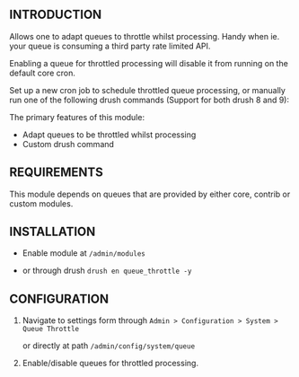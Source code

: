INTRODUCTION
-

Allows one to adapt queues to throttle whilst processing. Handy when ie. your
queue is consuming a third party rate limited API.

Enabling a queue for throttled processing will disable it from running on the
default core cron.

Set up a new cron job to schedule throttled queue processing, or manually run
one of the following drush commands (Support for both drush 8 and 9):

The primary features of this module:

- Adapt queues to be throttled whilst processing
- Custom drush command

REQUIREMENTS
-

This module depends on queues that are provided by either core, contrib or
custom modules.

INSTALLATION
-

- Enable module at `/admin/modules` 

- or through drush `drush en queue_throttle -y`

CONFIGURATION
-

1. Navigate to settings form through `Admin > Configuration > System > Queue
Throttle` 

   or directly at path `/admin/config/system/queue`

2. Enable/disable queues for throttled processing.
